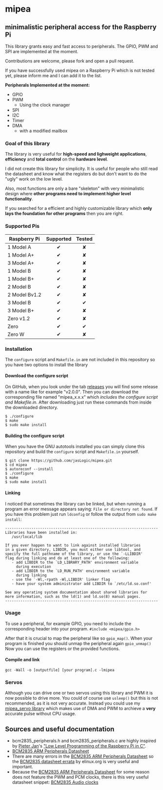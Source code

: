 # mipea

## minimalistic peripheral access for the Raspberry Pi

This library grants easy and fast access to peripherals. The GPIO, PWM and SPI are implemented at the moment.

Contributions are welcome, please fork and open a pull request.

If you have successfully used mipea on a Raspberry Pi which is not tested yet, please inform me and I can add it to the list.

**Peripherals Implemented at the moment:**
* GPIO
* PWM
    * Using the clock manager
* SPI
* I2C
* Timer
* DMA
    * with a modified mailbox

### Goal of this library
The library is very useful for **high-speed and lighweight applications**,
**efficiency** and **total control** on the **hardware level**.


I did not create this library for simplicity. It is useful for people
who still read the datasheet and know what the registers do but don't
want to do the "ugly" work on the low level.

Also, most functions are only a bare "skeleton" with very minimalistic design
where **other programs need to implement higher level functionality**.

If you searched for a efficient and highly customizable library which
**only lays the foundation for other programs** then you are right.

### Supported Pis
| Raspberry Pi  | Supported | Tested |
|---------------|:---------:|:------:|
| 1 Model A     | ✔︎         | ✘      |
| 1 Model A+    | ✔︎         | ✘      |
| 3 Model A+    | ✔︎         | ✘      |
| 1 Model B     | ✔︎         | ✘      |
| 1 Model B+    | ✔︎         | ✘      |
| 2 Model B     | ✔︎         | ✘      |
| 2 Model Bv1.2 | ✔︎         | ✘      |
| 3 Model B     | ✔︎         | ✔︎      |
| 3 Model B+    | ✔︎         | ✘      |
| Zero v1.2     | ✔︎         | ✘      |
| Zero          | ✔︎         | ✔︎      |
| Zero W        | ✔︎         | ✘      |

### Installation

The `configure` script and `Makefile.in` are not included in this repository so
you have two options to install the library

#### Download the configure script
On GitHub, when you look under the tab [releases](https://github.com/jasLogic/mipea/releases)
you will find some release with a name like for example "v2.0.0".
Then you can download the corresponding file named "mipea_x.x.x"
which *includes the configure script and Makefile.in*.
After downloading just run these commands from inside the downloaded directory.
```
$ ./configure
$ make
$ sudo make install
```

#### Building the configure script
When you have the GNU autotools installed you can simply clone this repository
and build the `configure` script and `Makefile.in` yourself.
```
$ git clone https://github.com/jasLogic/mipea.git
$ cd mipea
$ autoreconf --install
$ ./configure
$ make
$ sudo make install
```

#### Linking
I noticed that sometimes the library can be linked, but when running a program
an error message appears saying: `File or directory not found`. If you have
this problem just run `ldconfig` or follow the output from `sudo make install`:

```
----------------------------------------------------------------------
Libraries have been installed in:
   /usr/local/lib

If you ever happen to want to link against installed libraries
in a given directory, LIBDIR, you must either use libtool, and
specify the full pathname of the library, or use the `-LLIBDIR'
flag during linking and do at least one of the following:
   - add LIBDIR to the `LD_LIBRARY_PATH' environment variable
     during execution
   - add LIBDIR to the `LD_RUN_PATH' environment variable
     during linking
   - use the `-Wl,-rpath -Wl,LIBDIR' linker flag
   - have your system administrator add LIBDIR to `/etc/ld.so.conf'

See any operating system documentation about shared libraries for
more information, such as the ld(1) and ld.so(8) manual pages.
----------------------------------------------------------------------
```

### Usage

To use a peripheral, for example GPIO, you need to include the corresponding header into your program.
`#include <mipea/gpio.h>`

After that it is crucial to map the peripheral like so `gpio_map()`. When your program is finished you should unmap the peripheral again `gpio_unmap()`
Now you can use the registers or the provided functions.

#### Compile and link
`gcc -Wall -o [outputfile] [your program].c -lmipea`

### Servos
Although you can drive one or two servos using this library and PWM it is now
possible to drive more. You could of course use `usleep()` but this is
not recommended, as it is not very accurate. Instead you could use my
[mipea_servo library](https://github.com/jasLogic/mipea_servo)
which makes use of DMA and PWM to archieve a **very** accurate pulse
without CPU usage.

## Sources and useful documentation

* bcm2835_peripherals.h and bcm2835_peripherals.c are highly inspired by [Pieter Jan](http://pieter-jan.com/)'s ["Low Level Programming of the Raspberry Pi in C"](http://pieter-jan.com/node/15).
* [BCM2835 ARM Peripherals Datasheet](https://www.raspberrypi.org/app/uploads/2012/02/BCM2835-ARM-Peripherals.pdf)
* There are many errors in the [BCM2835 ARM Peripherals Datasheet](https://www.raspberrypi.org/app/uploads/2012/02/BCM2835-ARM-Peripherals.pdf) so the [BCM2835 datasheet errata](https://elinux.org/BCM2835_datasheet_errata) by elinux.org is very useful and important.
* Because the [BCM2835 ARM Peripherals Datasheet](https://www.raspberrypi.org/app/uploads/2012/02/BCM2835-ARM-Peripherals.pdf) for some reason does not feature the PWM and PCM clocks, there is this very useful datasheet snippet: [BCM2835 Audio clocks](https://www.scribd.com/doc/127599939/BCM2835-Audio-clocks)
